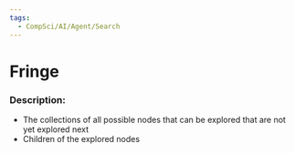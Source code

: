 ```yaml
---
tags:
  - CompSci/AI/Agent/Search
---
```

# Fringe
### Description:
- The collections of all possible nodes that can be explored that are not yet explored next
- Children of the explored nodes